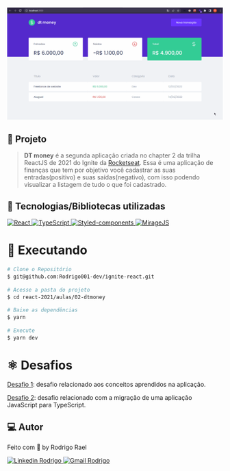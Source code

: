 ![gif-example](https://github.com/Rodrigo001-dev/ignite-react/blob/main/react-2021/aulas/02-dtmoney/.github/dtmoney.gif)

## :page_with_curl: Projeto

> <b>DT money</b> é a segunda aplicação criada no chapter 2 da trilha ReactJS de 2021 do Ignite da [Rocketseat](https://github.com/Rocketseat). Essa é uma aplicação de finanças que tem por objetivo você cadastrar as suas entradas(positivo) e suas saídas(negativo), com isso podendo visualizar a listagem de tudo o que foi cadastrado.

## 🚀 Tecnologias/Bibliotecas utilizadas

<a href="https://pt-br.reactjs.org/" target="_blank"> <img src="https://img.shields.io/badge/-ReactJS-61DAFB?style=flat-square&logo=React&logoColor=white" alt="React"> </a>
<a href="https://www.typescriptlang.org/" target="_blank"> <img src="https://img.shields.io/badge/-TypeScript-3178C6?style=flat-square&logo=TypeScript&logoColor=white" alt="TypeScript"> </a>
<a href="https://styled-components.com/" target="_blank"> <img src="https://img.shields.io/badge/-Styled_Components-db7092?style=flat-square&logo=styled-components&logoColor=white" alt="Styled-components"> </a>
<a href="https://miragejs.com/" target="_blank"> <img src="https://img.shields.io/badge/-Miragejs-05C77E?style=flat-square&logo=miragejs&logoColor=white" alt="MirageJS"> </a>

# :construction_worker: Executando

```bash
# Clone o Repositório
$ git@github.com:Rodrigo001-dev/ignite-react.git
```

```bash
# Acesse a pasta do projeto
$ cd react-2021/aulas/02-dtmoney
```

```bash
# Baixe as dependências
$ yarn
```

```bash
# Execute
$ yarn dev
```

# :atom_symbol: Desafios

[Desafio 1](https://github.com/Rodrigo001-dev/ignite/tree/main/react-2021/desafios/ignite-challenge-03): desafio relacionado aos conceitos aprendidos na aplicação.

[Desafio 2](https://github.com/Rodrigo001-dev/ignite/tree/main/react-2021/desafios/ignite-challenge-04): desafio relacionado com a migração de uma aplicação JavaScript para TypeScript.

## 💻 Autor

Feito com 💜 by Rodrigo Rael

<a href="https://www.linkedin.com/in/rodrigo-rael-a7a4b51a9/" target="_blank"> <img src="https://img.shields.io/badge/-RodrigoRael-blue?style=flat-square&logo=Linkedin&logoColor=white&link=https" alt="Linkedin Rodrigo"> </a>
<a href="https://img.shields.io/badge/-rodrigorael53@gmail.com-c14438?style=flat-square&logo=Gmail&logoColor=white&link=mailto:rodrigorael53@gmail.com" target="_blank"> <img src="https://img.shields.io/badge/-rodrigorael53@gmail.com-c14438?style=flat-square&logo=Gmail&logoColor=white&link=mailto:rodrigorael53@gmail.com" alt="Gmail Rodrigo"> </a>
